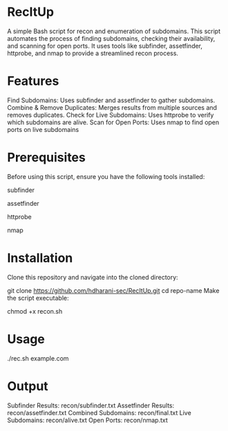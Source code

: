 # RecItUp
A simple Bash script for recon and enumeration of subdomains. This script automates the process of finding subdomains, checking their availability, and scanning for open ports. It uses tools like subfinder, assetfinder, httprobe, and nmap to provide a streamlined recon process.

# Features
Find Subdomains: Uses subfinder and assetfinder to gather subdomains.
Combine & Remove Duplicates: Merges results from multiple sources and removes duplicates.
Check for Live Subdomains: Uses httprobe to verify which subdomains are alive.
Scan for Open Ports: Uses nmap to find open ports on live subdomains

# Prerequisites
Before using this script, ensure you have the following tools installed:

subfinder

assetfinder

httprobe

nmap

# Installation
Clone this repository and navigate into the cloned directory:

git clone https://github.com/hdharani-sec/RecItUp.git
cd repo-name
Make the script executable:

chmod +x recon.sh

# Usage
./rec.sh example.com

# Output
Subfinder Results: recon/subfinder.txt
Assetfinder Results: recon/assetfinder.txt
Combined Subdomains: recon/final.txt
Live Subdomains: recon/alive.txt
Open Ports: recon/nmap.txt

